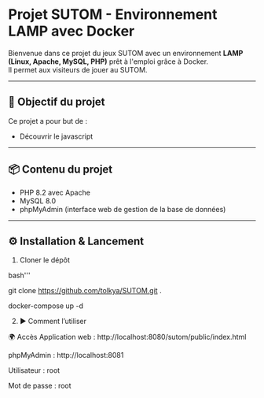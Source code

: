 #  Projet SUTOM - Environnement LAMP avec Docker

Bienvenue dans ce projet du jeux SUTOM avec un environnement **LAMP (Linux, Apache, MySQL, PHP)** prêt à l'emploi grâce à Docker.  
Il permet aux visiteurs de jouer au SUTOM.

---

## 🚀 Objectif du projet

Ce projet a pour but de :

- Découvrir le javascript 

---

## 📦 Contenu du projet

- PHP 8.2 avec Apache
- MySQL 8.0
- phpMyAdmin (interface web de gestion de la base de données)

---

## ⚙️ Installation & Lancement

1. Cloner le dépôt

bash'''

git clone https://github.com/tolkya/SUTOM.git .

docker-compose up -d



2. ▶️ Comment l’utiliser




🌍 Accès
Application web : http://localhost:8080/sutom/public/index.html

phpMyAdmin : http://localhost:8081

Utilisateur : root

Mot de passe : root